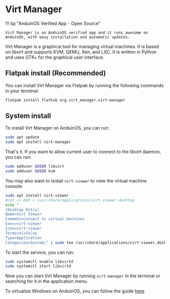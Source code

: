 # Virt Manager

!!! tip "AnduinOS Verified App - Open Source"

    Virt Manager is an AnduinOS verified app and it runs awesome on AnduinOS, with easy installation and automatic updates.

Virt Manager is a graphical tool for managing virtual machines. It is based on libvirt and supports KVM, QEMU, Xen, and LXC. It is written in Python and uses GTK+ for the graphical user interface.

## Flatpak install (Recommended)

You can install Virt Manager via Flatpak by running the following commands in your terminal:

```bash
flatpak install flathub org.virt_manager.virt-manager
```

## System install

To install Virt Manager on AnduinOS, you can run:

```bash title="Install Virt Manager"
sudo apt update
sudo apt install virt-manager
```

That's it. If you want to allow current user to connect to the libvirt daemon, you can run:

```bash title="Allow running Virt Manager without sudo"
sudo adduser $USER libvirt
sudo adduser $USER kvm
```

You may also want to isntall `virt-viewer` to view the virtual machine console:

```bash title="Install Virt Viewer"
sudo apt install virt-viewer
#cat << EOF > /usr/share/applications/virt-viewer.desktop
echo "
[Desktop Entry]
Name=Virt Viewer
Comment=Connect to virtual machines
Exec=virt-viewer
Icon=virt-viewer
Terminal=false
Type=Application
Categories=System;" | sudo tee /usr/share/applications/virt-viewer.desktop
```

To start the service, you can run:

```bash title="Start the libvirt service"
sudo systemctl enable libvirtd
sudo systemctl start libvirtd
```

Now you can start Virt Manager by running `virt-manager` in the terminal or searching for it in the application menu.

To virtualize Windows on AnduinOS, you can follow the guide [here](../../../Virtualization/Windows.md).
